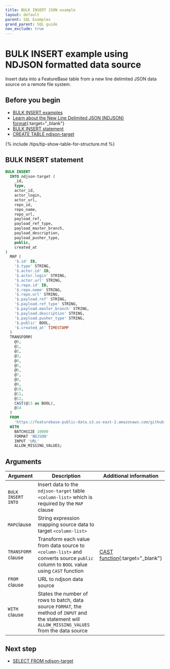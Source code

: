```yaml
---
title: BULK INSERT JSON example
layout: default
parent: SQL Examples
grand_parent: SQL guide
nav_exclude: true
---
```


# BULK INSERT example using NDJSON formatted data source

Insert data into a FeatureBase table from a new line delimited JSON data source on a remote file system.

## Before you begin
* [BULK INSERT examples](/docs/sql-guide/examples/sql-eg-home/#bulk-insert-examples)
* [Learn about the New Line Delimited JSON (NDJSON) format](https://en.wikipedia.org/wiki/JSON_streaming){:target="_blank"}
* [BULK INSERT statement](/docs/sql-guide/statements/statement-insert-bulk)
* [CREATE TABLE ndjson-target](/docs/sql-guide/examples/sql-eg-table/sql-eg-table-create-ndjson-target)

{% include /tips/tip-show-table-for-structure.md %}

## BULK INSERT statement

```sql
BULK INSERT
  INTO ndjson-target (
    _id,
    type,
    actor_id,
    actor_login,
    actor_url,
    repo_id,
    repo_name,
    repo_url,
    payload_ref,
    payload_ref_type,
    payload_master_branch,
    payload_description,
    payload_pusher_type,
    public,
    created_at
)
  MAP (
    '$.id' ID,
    '$.type' STRING,
    '$.actor.id' ID,
    '$.actor.login' STRING,
    '$.actor.url' STRING,
    '$.repo.id' ID,
    '$.repo.name' STRING,
    '$.repo.url' STRING,
    '$.payload.ref' STRING,
    '$.payload.ref_type' STRING,
    '$.payload.master_branch' STRING,
    '$.payload.description' STRING,
    '$.payload.pusher_type' STRING,
    '$.public' BOOL,
    '$.created_at' TIMESTAMP
  )
  TRANSFORM(
    @0,
    @1,
    @2,
    @3,
    @4,
    @5,
    @6,
    @7,
    @8,
    @9,
    @10,
    @11,
    @12,
    CAST(@13 as BOOL),
    @14
  )
  FROM
    'https://featurebase-public-data.s3.us-east-2.amazonaws.com/github-2015-data.json'
  WITH
    BATCHSIZE 10000
    FORMAT 'NDJSON'
    INPUT 'URL'
    ALLOW_MISSING_VALUES;
```

## Arguments

| Argument | Description | Additional information |
|---|---|---|
| `BULK INSERT INTO` | Insert data to the `ndjson-target` table `<column-list>` which is required by the `MAP` clause |  |
| `MAP`clause | String expression mapping source data to target `<column-list>` |
| `TRANSFORM` clause | Transform each value from data source to `<column-list>` and converts source `public` column to `BOOL` value using `CAST` function | [CAST function](https://www.w3schools.com/sql/func_sqlserver_cast.asp){:target="_blank"} |
| `FROM` clause | URL to ndjson data source |
| `WITH` clause | States the number of rows to batch, data source `FORMAT`, the method of `INPUT` and the statement will `ALLOW_MISSING_VALUES` from the data source |

## Next step

* [SELECT FROM ndjson-target](/docs/sql-guide/examples/sql-eg-select/sql-eg-select-from-ndjson-target)
